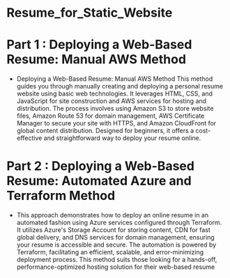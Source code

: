 # Resume_for_Static_Website

# Part 1 : Deploying a Web-Based Resume: Manual AWS Method

* Deploying a Web-Based Resume: Manual AWS Method
This method guides you through manually creating and deploying a personal resume website using basic web technologies. It leverages HTML, CSS, and JavaScript for site construction and AWS services for hosting and distribution. The process involves using Amazon S3 to store website files, Amazon Route 53 for domain management, AWS Certificate Manager to secure your site with HTTPS, and Amazon CloudFront for global content distribution. Designed for beginners, it offers a cost-effective and straightforward way to deploy your resume online. 

# Part 2 : Deploying a Web-Based Resume: Automated Azure and Terraform Method

* This approach demonstrates how to deploy an online resume in an automated fashion using Azure services configured through Terraform. It utilizes Azure's Storage Account for storing content, CDN for fast global delivery, and DNS services for domain management, ensuring your resume is accessible and secure. The automation is powered by Terraform, facilitating an efficient, scalable, and error-minimizing deployment process. This method suits those looking for a hands-off, performance-optimized hosting solution for their web-based resume
